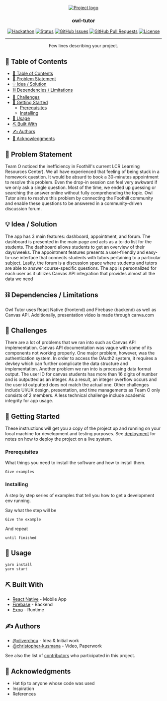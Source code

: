 <p align="center">
  <a href="" rel="noopener">
 <img src="https://d112y698adiu2z.cloudfront.net/photos/production/software_photos/002/308/394/datas/gallery.jpg" alt="Project logo"></a>
</p>
<h3 align="center">owl-tutor</h3>
<div align="center">

[![Hackathon](https://img.shields.io/badge/hackathon-name-orange.svg)](http://hackathon.url.com)
[![Status](https://img.shields.io/badge/status-active-success.svg)]()
[![GitHub Issues](https://img.shields.io/github/issues/kylelobo/The-Documentation-Compendium.svg)](https://github.com/kylelobo/The-Documentation-Compendium/issues)
[![GitHub Pull Requests](https://img.shields.io/github/issues-pr/kylelobo/The-Documentation-Compendium.svg)](https://github.com/kylelobo/The-Documentation-Compendium/pulls)
[![License](https://img.shields.io/badge/license-MIT-blue.svg)](LICENSE.md)

</div>

---

<p align="center"> Few lines describing your project.
    <br> 
</p>

## 📝 Table of Contents

- [📝 Table of Contents](#-table-of-contents)
- [🧐 Problem Statement <a name = "problem_statement"></a>](#-problem-statement-)
- [💡 Idea / Solution <a name = "idea"></a>](#-idea--solution-)
- [⛓️ Dependencies / Limitations <a name = "limitations"></a>](#️-dependencies--limitations-)
- [🚀 Challenges <a name = "future_scope"></a>](#-challenges-)
- [🏁 Getting Started <a name = "getting_started"></a>](#-getting-started-)
  - [Prerequisites](#prerequisites)
  - [Installing](#installing)
- [🎈 Usage <a name="usage"></a>](#-usage-)
- [⛏️ Built With <a name = "tech_stack"></a>](#️-built-with-)
- [✍️ Authors <a name = "authors"></a>](#️-authors-)
- [🎉 Acknowledgments <a name = "acknowledgments"></a>](#-acknowledgments-)

## 🧐 Problem Statement <a name = "problem_statement"></a>

Team O noticed the inefficiency in Foothill's current LCR Learning Resources Center). We all have experienced that feeling of being stuck in a homework question. It would be absurd to book a 30-minutes appointment to resolve this problem. Even the drop-in session can feel very awkward if we only ask a single question. Most of the time, we ended up guessing or searching the answer online without fully comprehending the topic. Owl Tutor aims to resolve this problem by connecting the Foothill community and enable these questions to be answered in a community-driven discussion forum.

## 💡 Idea / Solution <a name = "idea"></a>

The app has 3 main features: dashboard, appointment, and forum. The dashboard is presented in the main page and acts as a to-do list for the students. The dashboard allows students to get an overview of their days/weeks. The appointment features presents a user-friendly and easy-to-use interface that connects students with tutors pertaining to a particular subject. Lastly, the forum is a discussion space where students and tutors are able to answer course-specific questions. The app is personalized for each user as it utilizes Canvas API integration that provides almost all the data we need

## ⛓️ Dependencies / Limitations <a name = "limitations"></a>

Owl Tutor uses React Native (frontend) and Firebase (backend) as well as Canvas API. Additionally, presentation video is made through canva.com

## 🚀 Challenges <a name = "future_scope"></a>

There are a lot of problems that we ran into such as Canvas API implementation. Canvas API documentation was vague with some of its components not working properly. One major problem, however, was the authentication system. In order to access the OAuth2 system, it requires a devkey which can further complicate the data structure and implementation. Another problem we ran into is processing data format output. The user ID for canvas students has more than 16 digits of number and is outputted as an integer. As a result, an integer overflow occurs and the user id outputted does not match the actual one. Other challenges include UI/UX design, presentation, and time managements as Team O only consists of 2 members. A less technical challenge include academic integrity for app usage.

## 🏁 Getting Started <a name = "getting_started"></a>

These instructions will get you a copy of the project up and running on your local machine for development
and testing purposes. See [deployment](#deployment) for notes on how to deploy the project on a live system.

### Prerequisites

What things you need to install the software and how to install them.

```
Give examples
```

### Installing

A step by step series of examples that tell you how to get a development env running.

Say what the step will be

```
Give the example
```

And repeat

```
until finished
```

## 🎈 Usage <a name="usage"></a>

```
yarn install
yarn start
```

## ⛏️ Built With <a name = "tech_stack"></a>

- [React Native](https://reactnative.dev/) - Mobile App
- [Firebase](https://firebase.google.com/) - Backend
- [Expo](https://expo.dev/) - Runtime

## ✍️ Authors <a name = "authors"></a>

- [@oliverchou](https://github.com/knhn1004) - Idea & Initial work
- [@christopher-kusmana](https://github.com/Christopher-Kusmana) - Video, Paperwork

See also the list of [contributors](https://github.com/kylelobo/The-Documentation-Compendium/contributors)
who participated in this project.

## 🎉 Acknowledgments <a name = "acknowledgments"></a>

- Hat tip to anyone whose code was used
- Inspiration
- References
